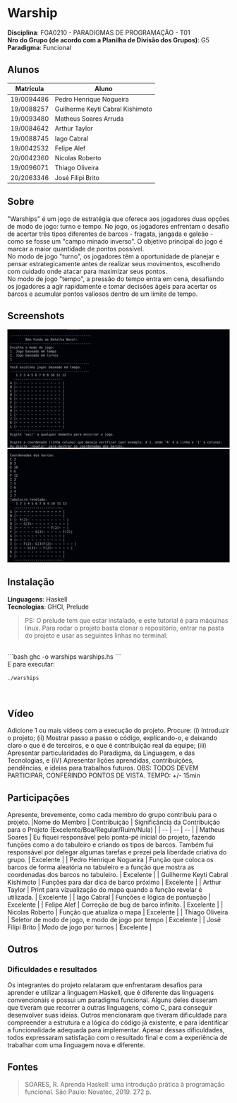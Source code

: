 

# Warship

**Disciplina**: FGA0210 - PARADIGMAS DE PROGRAMAÇÃO - T01 <br>
**Nro do Grupo (de acordo com a Planilha de Divisão dos Grupos)**: G5<br>
**Paradigma**: Funcional<br>

## Alunos
|Matrícula | Aluno |
| -- | -- |
| 19/0094486  | Pedro Henrique Nogueira |
| 19/0088257  | Guilherme Keyti Cabral Kishimoto|
| 19/0093480  | Matheus Soares Arruda|
| 19/0084642  | Arthur Taylor|
| 19/0088745  | Iago Cabral|
| 19/0042532  | Felipe Alef|
| 20/0042360  | Nicolas Roberto|
| 19/0096071  | Thiago Oliveira|
| 20/2063346  | José Filipi Brito|  
## Sobre 

"Warships" é um jogo de estratégia que oferece aos jogadores duas opções de modo de jogo: turno e tempo. No jogo, os jogadores enfrentam o desafio de acertar três tipos diferentes de barcos - fragata, jangada e galeão - como se fosse um "campo minado inverso". O objetivo principal do jogo é marcar a maior quantidade de pontos possível.<br>
No modo de jogo "turno", os jogadores têm a oportunidade de planejar e pensar estrategicamente antes de realizar seus movimentos, escolhendo com cuidado onde atacar para maximizar seus pontos.<br>
No modo de jogo "tempo", a pressão do tempo entra em cena, desafiando os jogadores a agir rapidamente e tomar decisões ágeis para acertar os barcos e acumular pontos valiosos dentro de um limite de tempo.<br>

## Screenshots
![Jogo por tempo](./imgs/jogo1.png)
![Função revelar](./imgs/jogo2.png)

## Instalação 
**Linguagens**: Haskell<br>
**Tecnologias**: GHCI, Prelude<br>
> PS: O prelude tem que estar instalado, e este tutorial é para máquinas linux.
Para rodar o projeto basta clonar o repositório, entrar na pasta do projeto e usar as seguintes linhas no terminal:
<br>
```bash
ghc -o warships warships.hs
```
<br>
E para executar:
<br>

```bash
./warships
```

<br>

## Vídeo
Adicione 1 ou mais vídeos com a execução do projeto.
Procure: 
(i) Introduzir o projeto;
(ii) Mostrar passo a passo o código, explicando-o, e deixando claro o que é de terceiros, e o que é contribuição real da equipe;
(iii) Apresentar particularidades do Paradigma, da Linguagem, e das Tecnologias, e
(iV) Apresentar lições aprendidas, contribuições, pendências, e ideias para trabalhos futuros.
OBS: TODOS DEVEM PARTICIPAR, CONFERINDO PONTOS DE VISTA.
TEMPO: +/- 15min

## Participações
Apresente, brevemente, como cada membro do grupo contribuiu para o projeto.
|Nome do Membro | Contribuição | Significância da Contribuição para o Projeto (Excelente/Boa/Regular/Ruim/Nula) |
| -- | -- | -- |
| Matheus Soares | Eu fiquei responsável pelo ponta-pé inicial do projeto, fazendo funções como a do tabuleiro e criando os tipos de barcos. Também fui responsável por delegar algumas tarefas e prezei pela liberdade criativa do grupo. | Excelente |
| Pedro Henrique Nogueira | Função que coloca os barcos de forma aleatória no tabuleiro e a função que mostra as coordenadas dos barcos no tabuleiro. | Excelente |
| Guilherme Keyti Cabral Kishimoto | Funções para dar dica de barco próximo | Excelente |
| Arthur Taylor | Print para vizualização do mapa quando a função revelar é utilizada. | Excelente |
| Iago Cabral | Funções e lógica de pontuação | Excelente |
| Felipe Alef | Correção de bug de barco infinito. | Excelente |
| Nicolas Roberto | Função que atualiza o mapa | Excelente |
|  Thiago Oliveira |  Seletor de modo de jogo, e modo de jogo por tempo | Excelente |
|  José Filipi Brito | Modo de jogo por turnos | Excelente |
## Outros 
### Dificuldades e resultados
Os integrantes do projeto relataram que enfrentaram desafios para aprender e utilizar a linguagem Haskell, que é diferente das linguagens convencionais e possui um paradigma funcional. Alguns deles disseram que tiveram que recorrer a outras linguagens, como C, para conseguir desenvolver suas ideias. Outros mencionaram que tiveram dificuldade para compreender a estrutura e a lógica do código já existente, e para identificar a funcionalidade adequada para implementar. Apesar dessas dificuldades, todos expressaram satisfação com o resultado final e com a experiência de trabalhar com uma linguagem nova e diferente.

## Fontes
> SOARES, R. Aprenda Haskell: uma introdução prática à programação funcional. São Paulo: Novatec, 2019. 272 p.


